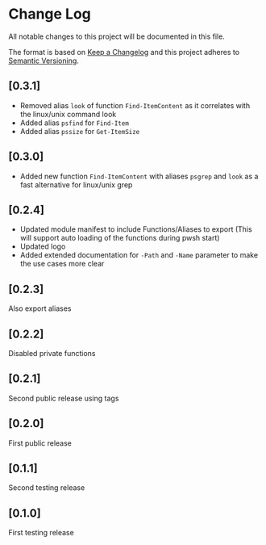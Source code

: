 # Change Log

All notable changes to this project will be documented in this file.

The format is based on [Keep a Changelog](http://keepachangelog.com/)
and this project adheres to [Semantic Versioning](http://semver.org/).

## [0.3.1]

- Removed alias `look` of function `Find-ItemContent` as it correlates with the linux/unix command look
- Added alias `psfind` for `Find-Item`
- Added alias `pssize` for `Get-ItemSize`

## [0.3.0]

- Added new function `Find-ItemContent` with aliases `psgrep` and `look` as a fast alternative for linux/unix grep

## [0.2.4]

- Updated module manifest to include Functions/Aliases to export (This will support auto loading of the functions during pwsh start)
- Updated logo
- Added extended documentation for `-Path` and `-Name` parameter to make the use cases more clear

## [0.2.3]

Also export aliases

## [0.2.2]

Disabled private functions

## [0.2.1]

Second public release using tags

## [0.2.0]

First public release

## [0.1.1]

Second testing release

## [0.1.0]

First testing release
